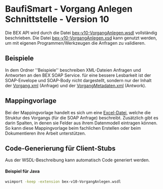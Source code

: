 

BaufiSmart - Vorgang Anlegen Schnittstelle - Version 10
=========================================================

Die BEX API wird durch die Datei [bex-v10-VorgangAnlegen.wsdl](bex-v10-VorgangAnlegen.wsdl)
vollständig beschrieben. Die Datei [bex-v10-VorgangAnlegen.xsd](bex-v10-VorgangAnlegen.xsd)
kann genutzt werden, um mit eigenen Programmen/Werkzeugen
die Anfragen zu validieren.


Beispiele
----------

In dem Ordner ''Beispiele'' beschreiben XML-Dateien Anfragen und Antworten
an den BEX SOAP Service. für eine bessere Lesbarkeit ist
der SOAP-Envelope und SOAP-Body nicht dargestellt,
sondern nur der Inhalt 
der [Vorgang.xml](Beispiele/bex-v10-Vorgang.xml) (Anfrage)
und der [VorgangMetadaten.xml](Beispiele/bex-v10-VorgangMetadaten.xml) (Antwork).


Mappingvorlage
---------------

Bei der Mappingvorlage handelt es sich um eine [Excel-Datei](Mappingvorlage/bex-v10-VorgangAnlegen-Vorgang_MappingVorlage.xlsx),
welche die Struktur des Vorgangs (für die SOAP Anfrage) beschreibt.
Zusätzlich gibt es darin Spalten, in denen sie Felder aus ihrem Datenmodell
eintragen können. So kann diese Mappingvorlage beim fachlichen Erstellen
oder beim Dokumentieren ihre Arbeit unterstützen.


Code-Generierung für Client-Stubs
----------------------------------

Aus der WSDL-Beschreibung kann automatisch Code generiert werden.

#### Beispiel für Java

````bash
wsimport -keep -extension bex-v10-VorgangAnlegen.wsdl
````

